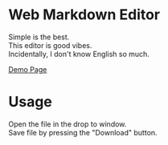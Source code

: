 # Web Markdown Editor
Simple is the best.  
This editor is good vibes.  
Incidentally, I don't know English so much.

[Demo Page](http://tnmtmst.github.io/wmde/)

# Usage
Open the file in the drop to window.  
Save file by pressing the "Download" button.